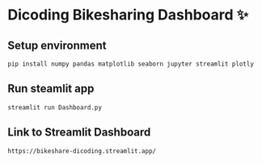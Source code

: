 # Dicoding Bikesharing Dashboard ✨

## Setup environment
```
pip install numpy pandas matplotlib seaborn jupyter streamlit plotly
```

## Run steamlit app
```
streamlit run Dashboard.py
```
## Link to Streamlit Dashboard
```
https://bikeshare-dicoding.streamlit.app/
```
